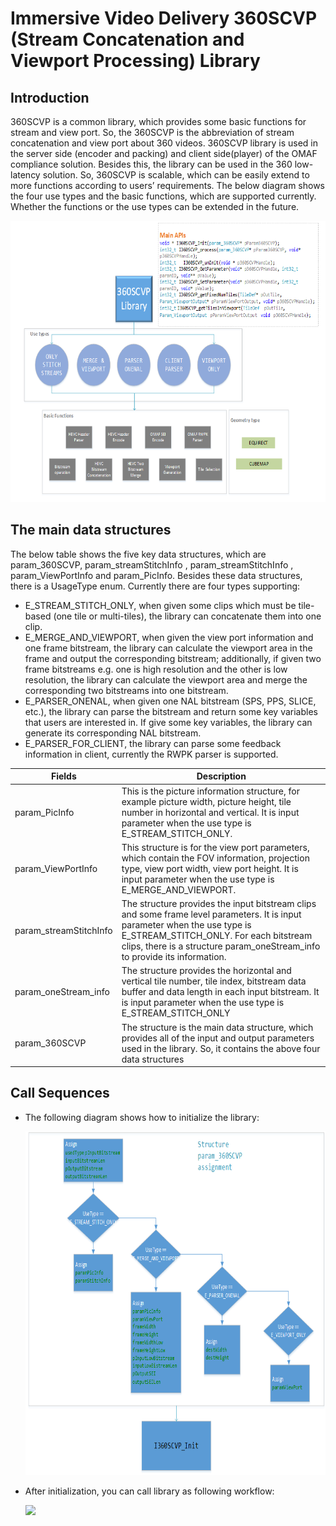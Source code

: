 # Immersive Video Delivery 360SCVP (Stream Concatenation and Viewport Processing) Library

## Introduction
360SCVP is a common library, which provides some basic functions for stream and view port. So, the 360SCVP is the abbreviation of stream concatenation and view port about 360 videos.
360SCVP library is used in the server side (encoder and packing) and client side(player) of the OMAF compliance solution. Besides this, the library can be used in the 360 low-latency solution. So, 360SCVP is scalable, which can be easily extend to more functions according to users’ requirements.
The below diagram shows the four use types and the basic functions, which are supported currently. Whether the functions or the use types can be extended in the future.

<IMG src="img/OMAF_Compliant-Video-Delivery-360scvp.png" height="450">       

## The main data structures
The below table shows the five key data structures, which are param_360SCVP, param_streamStitchInfo , param_streamStitchInfo , param_ViewPortInfo and param_PicInfo. Besides these data structures, there is a UsageType enum. Currently there are four types supporting: 
- E_STREAM_STITCH_ONLY, when given some clips which must be tile-based (one tile or multi-tiles), the library can concatenate them into one clip.
- E_MERGE_AND_VIEWPORT, when given the view port information and one frame bitstream, the library can calculate the viewport area in the frame and output the corresponding bitstream; additionally, if given two frame bitstreams e.g. one is high resolution and the other is low resolution, the library can calculate the viewport area and merge the corresponding two bitstreams into one bitstream.
- E_PARSER_ONENAL, when given one NAL bitstream (SPS, PPS, SLICE, etc.), the library can parse the bitstream and return some key variables that users are interested in. If give some key variables, the library can generate its corresponding NAL bitstream.
- E_PARSER_FOR_CLIENT, the library can parse some feedback information in client, currently the RWPK parser is supported.

| **Fields** | **Description** |
| --- | --- |
| param_PicInfo | This is the picture information structure, for example picture width, picture height, tile number in horizontal and vertical. It is input parameter when the use type is E_STREAM_STITCH_ONLY. | 
| param_ViewPortInfo |	  This structure is for the view port parameters, which contain the FOV information, projection type, view port width, view port height. It is input parameter when the use type is E_MERGE_AND_VIEWPORT. |
| param_streamStitchInfo  |   The structure provides the input bitstream clips and some frame level parameters. It is input parameter when the use type is E_STREAM_STITCH_ONLY. For each bitstream clips, there is a structure param_oneStream_info to provide its information. |
| param_oneStream_info |	  The structure provides the horizontal and vertical tile number, tile index, bitstream data buffer and data length in each input bitstream. It is input parameter when the use type is E_STREAM_STITCH_ONLY |
| param_360SCVP 	      |   The structure is the main data structure, which provides all of the input and output parameters used in the library. So, it contains the above four data structures |

## Call Sequences
- The following diagram shows how to initialize the library:

    <IMG src="img/OMAF_Compliant-Video-Delivery-360scvp_init.png" height="550">

- After initialization, you can call library as following workflow:

    <IMG src="img/OMAF_Compliant-Video-Delivery-360scvp_CallSeq.png" height="450">
